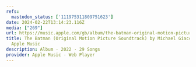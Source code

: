```yaml
---
refs:
  mastodon_status: ['111975311809751623']
date: 2024-02-22T13:14:23.116Z
media: ["269"]
url: https://music.apple.com/gb/album/the-batman-original-motion-picture-soundtrack/1612891580
title: The Batman (Original Motion Picture Soundtrack) by Michael Giacchino on
  Apple Music
description: Album · 2022 · 29 Songs
provider: Apple Music - Web Player
---
```



